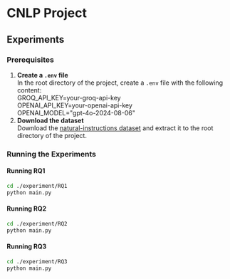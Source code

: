 # CNLP Project

## Experiments


### Prerequisites

1. **Create a `.env` file**  
   In the root directory of the project, create a `.env` file with the following content:<br>
   GROQ_API_KEY=your-groq-api-key<br>
   OPENAI_API_KEY=your-openai-api-key<br>
   OPENAI_MODEL="gpt-4o-2024-08-06"<br>
2. **Download the dataset**  
Download the [natural-instructions dataset](https://github.com/allenai/natural-instructions) and extract it to the root directory of the project.  


### Running the Experiments

#### Running RQ1
```bash
cd ./experiment/RQ1
python main.py
```

#### Running RQ2
```bash
cd ./experiment/RQ2
python main.py
```

#### Running RQ3
```bash
cd ./experiment/RQ3
python main.py
```

